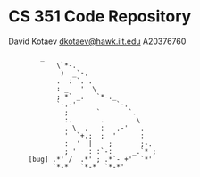 # CS 351 Code Repository
David Kotaev
dkotaev@hawk.iit.edu
A20376760

	        _                        
                \`*-.                    
                 )  _`-.                 
                .  : `. .                
                : _   '  \               
                ; *` _.   `*-._          
                `-.-'          `-.       
                  ;       `       `.     
                  :.       .        \    
                  . \  .   :   .-'   .   
                  '  `+.;  ;  '      :   
                  :  '  |    ;       ;-. 
                  ; '   : :`-:     _.`* ;
         [bug] .*' /  .*' ; .*`- +'  `*' 
               `*-*   `*-*  `*-*'        